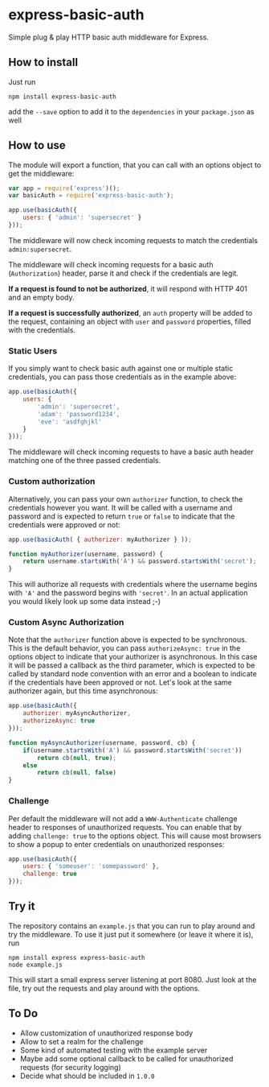 # express-basic-auth

Simple plug & play HTTP basic auth middleware for Express.

## How to install

Just run

```shell
npm install express-basic-auth
```

add the `--save` option to add it to the `dependencies` in your `package.json` as well

## How to use

The module will export a function, that you can call with an options object to
get the middleware:

```js
var app = require('express')();
var basicAuth = require('express-basic-auth');

app.use(basicAuth({
    users: { 'admin': 'supersecret' }
}));
```

The middleware will now check incoming requests to match the credentials
`admin:supersecret`.

The middleware will check incoming requests for a basic auth (`Authorization`)
header, parse it and check if the credentials are legit.

**If a request is found to not be authorized**, it will respond with HTTP 401 and an empty body.

**If a request is successfully authorized**, an `auth` property will be added to the request,
containing an object with `user` and `password` properties, filled with the credentials.

### Static Users

If you simply want to check basic auth against one or multiple static credentials,
you can pass those credentials as in the example above:

```js
app.use(basicAuth({
    users: {
        'admin': 'supersecret',
        'adam': 'password1234',
        'eve': 'asdfghjkl'
    }
}));
```

The middleware will check incoming requests to have a basic auth header matching
one of the three passed credentials.

### Custom authorization

Alternatively, you can pass your own `authorizer` function, to check the credentials
however you want. It will be called with a username and password and is expected to
return `true` or `false` to indicate that the credentials were approved or not:

```js
app.use(basicAuth( { authorizer: myAuthorizer } ));

function myAuthorizer(username, password) {
    return username.startsWith('A') && password.startsWith('secret');
}
```

This will authorize all requests with credentials where the username begins with
`'A'` and the password begins with `'secret'`. In an actual application you would
likely look up some data instead ;-)

### Custom Async Authorization

Note that the `authorizer` function above is expected to be synchronous. This is
the default behavior, you can pass `authorizeAsync: true` in the options object to indicate
that your authorizer is asynchronous. In this case it will be passed a callback
as the third parameter, which is expected to be called by standard node convention
with an error and a boolean to indicate if the credentials have been approved or not.
Let's look at the same authorizer again, but this time asynchronous:

```js
app.use(basicAuth({
    authorizer: myAsyncAuthorizer,
    authorizeAsync: true
}));

function myAsyncAuthorizer(username, password, cb) {
    if(username.startsWith('A') && password.startsWith('secret'))
        return cb(null, true);
    else
        return cb(null, false)
}
```

### Challenge

Per default the middleware will not add a `WWW-Authenticate` challenge header to
responses of unauthorized requests. You can enable that by adding `challenge: true`
to the options object. This will cause most browsers to show a popup to enter credentials
on unauthorized responses:

```js
app.use(basicAuth({
    users: { 'someuser': 'somepassword' },
    challenge: true
}));
```

## Try it

The repository contains an `example.js` that you can run to play around and try
the middleware. To use it just put it somewhere (or leave it where it is), run

```shell
npm install express express-basic-auth
node example.js
```

This will start a small express server listening at port 8080. Just look at the file,
try out the requests and play around with the options.

## To Do

- Allow customization of unauthorized response body
- Allow to set a realm for the challenge
- Some kind of automated testing with the example server
- Maybe add some optional callback to be called for unauthorized requests (for security logging)
- Decide what should be included in `1.0.0`
